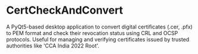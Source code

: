 # CertCheckAndConvert
A PyQt5-based desktop application to convert digital certificates (.cer, .pfx) to PEM format and check their revocation status using CRL and OCSP protocols. Useful for managing and verifying certificates issued by trusted authorities like 'CCA India 2022 Root'.
